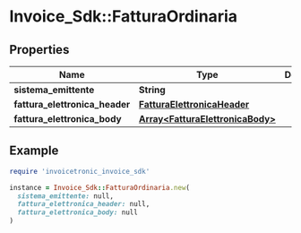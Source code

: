 # Invoice_Sdk::FatturaOrdinaria

## Properties

| Name | Type | Description | Notes |
| ---- | ---- | ----------- | ----- |
| **sistema_emittente** | **String** |  | [optional] |
| **fattura_elettronica_header** | [**FatturaElettronicaHeader**](FatturaElettronicaHeader.md) |  | [optional] |
| **fattura_elettronica_body** | [**Array&lt;FatturaElettronicaBody&gt;**](FatturaElettronicaBody.md) |  | [optional] |

## Example

```ruby
require 'invoicetronic_invoice_sdk'

instance = Invoice_Sdk::FatturaOrdinaria.new(
  sistema_emittente: null,
  fattura_elettronica_header: null,
  fattura_elettronica_body: null
)
```

